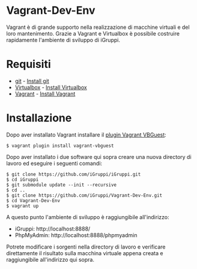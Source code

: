 # Vagrant-Dev-Env
Vagrant è di grande supporto nella realizzazione di macchine virtuali e del loro mantenimento. 
Grazie a Vagrant e Virtualbox è possibile costruire rapidamente l'ambiente di sviluppo di iGruppi.

# Requisiti
- [git](https://git-scm.com) - [Install git](https://git-scm.com/book/it/v1/Per-Iniziare-Installare-Git)
- [Virtualbox](https://www.virtualbox.org) - [Install Virtualbox](https://www.virtualbox.org/wiki/Downloads)
- [Vagrant](https://www.vagrantup.com) - [Install Vagrant](https://www.vagrantup.com/intro/getting-started/install.html)

# Installazione
Dopo aver installato Vagrant installare il [plugin Vagrant VBGuest](https://github.com/dotless-de/vagrant-vbguest):
```
$ vagrant plugin install vagrant-vbguest
```

Dopo aver installato i due software qui sopra creare una nuova directory di lavoro ed eseguire i seguenti comandi:
```
$ git clone https://github.com/iGruppi/iGruppi.git
$ cd iGruppi
$ git submodule update --init --recursive
$ cd ..
$ git clone https://github.com/iGruppi/Vagrant-Dev-Env.git
$ cd Vagrant-Dev-Env
$ vagrant up
```
A questo punto l'ambiente di sviluppo è raggiungibile all'indirizzo:
- iGruppi: http://localhost:8888/
- PhpMyAdmin: http://localhost:8888/phpmyadmin

Potrete modificare i sorgenti nella directory di lavoro e verificare direttamente il risultato sulla macchina virtuale appena creata e raggiungibile all'indirizzo qui sopra.
